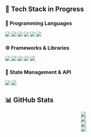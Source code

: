 ## 🚀 Tech Stack in Progress

### 📌 Programming Languages
<p>
  <img src="https://img.shields.io/badge/C-A8B9CC?style=flat&logo=C&logoColor=white">
  <img src="https://img.shields.io/badge/C++-00599C?style=flat&logo=C%2B%2B&logoColor=white">
  <img src="https://img.shields.io/badge/Python-3776AB?style=flat&logo=Python&logoColor=white">
  <img src="https://img.shields.io/badge/JavaScript-F7DF1E?style=flat&logo=JavaScript&logoColor=black">
  <img src="https://img.shields.io/badge/TypeScript-3178C6?style=flat&logo=TypeScript&logoColor=white">
  <img src="https://img.shields.io/badge/Matlab-0076A8?style=flat&logo=Mathworks&logoColor=white">
</p>

### ⚙️ Frameworks & Libraries
<p>
  <img src="https://img.shields.io/badge/React-61DAFB?style=flat&logo=React&logoColor=black">
  <img src="https://img.shields.io/badge/Next.js-000000?style=flat&logo=Next.js&logoColor=white">
  <img src="https://img.shields.io/badge/React_Native-61DAFB?style=flat&logo=React&logoColor=black">
  <img src="https://img.shields.io/badge/Expo-000020?style=flat&logo=Expo&logoColor=white">
  <img src="https://img.shields.io/badge/MFC-00599C?style=flat&logo=Visual%20Studio&logoColor=white">
</p>

### 🔗 State Management & API
<p>
  <img src="https://img.shields.io/badge/Redux-764ABC?style=flat&logo=Redux&logoColor=white">
  <img src="https://img.shields.io/badge/Axios-5A29E4?style=flat&logo=Axios&logoColor=white">
</p>

## 📊 GitHub Stats

<p align="center">
  <!-- Most Used Languages -->
  <a href="https://github.com/itleews">
    <img src="https://github-readme-stats.vercel.app/api/top-langs/?username=itleews&layout=compact&theme=swift&hide_border=true&card_width=450">
  </a>
  <br/>

  <!-- GitHub Stats -->
  <a href="https://github.com/itleews">
    <img src="https://github-readme-stats.vercel.app/api?username=itleews&show_icons=true&theme=swift&hide_border=true&count_private=true">
  </a>
  <br/>

  <!-- Streak Stats (연속 커밋) -->
  <a href="https://github.com/itleews">
    <img src="https://github-readme-streak-stats.herokuapp.com/?user=itleews&theme=swift&hide_border=true">
  </a>
  <br/>

  <!-- GitHub Trophies -->
  <a href="https://github.com/ryo-ma/github-profile-trophy">
    <img src="https://github-profile-trophy.vercel.app/?username=itleews&theme=flat&no-frame=true&margin-w=10">
  </a>
</p>
